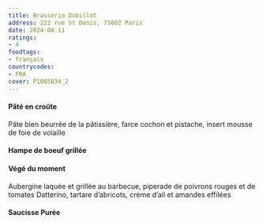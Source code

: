 ```yaml
---
title: Brasserie Dubillot
address: 222 rue St Denis, 75002 Paris
date: 2024-08-11
ratings:
- 4
foodtags:
- français
countrycodes:
- FRA
cover: P1005634_2
---
```


#### Pâté en croûte
Pâte bien beurrée de la pâtissière, farce cochon et pistache, insert mousse de foie de volaille

#### Hampe de boeuf grillée

#### Végé du moment
Aubergine laquée et grillée au barbecue, piperade de poivrons rouges et de tomates Datterino, tartare d’abricots, crème d’ail et amandes effilées

#### Saucisse Purée
